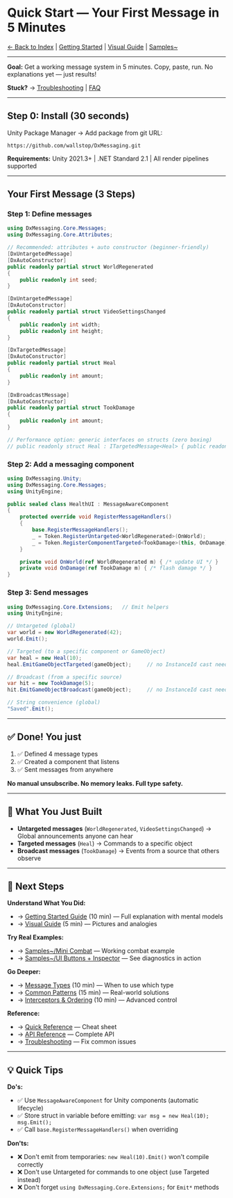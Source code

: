 # Quick Start — Your First Message in 5 Minutes

[← Back to Index](Index.md) | [Getting Started](GettingStarted.md) | [Visual Guide](VisualGuide.md) | [Samples~](../Samples~/)

---

**Goal:** Get a working message system in 5 minutes. Copy, paste, run. No explanations yet — just results!

**Stuck?** → [Troubleshooting](Troubleshooting.md) | [FAQ](FAQ.md)

---

## Step 0: Install (30 seconds)

Unity Package Manager → Add package from git URL:

```text
https://github.com/wallstop/DxMessaging.git
```

**Requirements:** Unity 2021.3+ | .NET Standard 2.1 | All render pipelines supported

---

## Your First Message (3 Steps)

### Step 1: Define messages

```csharp
using DxMessaging.Core.Messages;
using DxMessaging.Core.Attributes;

// Recommended: attributes + auto constructor (beginner‑friendly)
[DxUntargetedMessage]
[DxAutoConstructor]
public readonly partial struct WorldRegenerated
{
    public readonly int seed;
}

[DxUntargetedMessage]
[DxAutoConstructor]
public readonly partial struct VideoSettingsChanged
{
    public readonly int width;
    public readonly int height;
}

[DxTargetedMessage]
[DxAutoConstructor]
public readonly partial struct Heal
{
    public readonly int amount;
}

[DxBroadcastMessage]
[DxAutoConstructor]
public readonly partial struct TookDamage
{
    public readonly int amount;
}

// Performance option: generic interfaces on structs (zero boxing)
// public readonly struct Heal : ITargetedMessage<Heal> { public readonly int amount; public Heal(int amount) { this.amount = amount; } }
```

### Step 2: Add a messaging component

```csharp
using DxMessaging.Unity;
using DxMessaging.Core.Messages;
using UnityEngine;

public sealed class HealthUI : MessageAwareComponent
{
    protected override void RegisterMessageHandlers()
    {
        base.RegisterMessageHandlers();
        _ = Token.RegisterUntargeted<WorldRegenerated>(OnWorld);
        _ = Token.RegisterComponentTargeted<TookDamage>(this, OnDamage);
    }

    private void OnWorld(ref WorldRegenerated m) { /* update UI */ }
    private void OnDamage(ref TookDamage m) { /* flash damage */ }
}
```

### Step 3: Send messages

```csharp
using DxMessaging.Core.Extensions;   // Emit helpers
using UnityEngine;

// Untargeted (global)
var world = new WorldRegenerated(42);
world.Emit();

// Targeted (to a specific component or GameObject)
var heal = new Heal(10);
heal.EmitGameObjectTargeted(gameObject);     // no InstanceId cast needed

// Broadcast (from a specific source)
var hit = new TookDamage(5);
hit.EmitGameObjectBroadcast(gameObject);     // no InstanceId cast needed

// String convenience (global)
"Saved".Emit();
```

---

## ✅ Done! You just

1. ✅ Defined 4 message types
1. ✅ Created a component that listens
1. ✅ Sent messages from anywhere

**No manual unsubscribe. No memory leaks. Full type safety.**

---

## 🎯 What You Just Built

- **Untargeted messages** (`WorldRegenerated`, `VideoSettingsChanged`) → Global announcements anyone can hear
- **Targeted messages** (`Heal`) → Commands to a specific object
- **Broadcast messages** (`TookDamage`) → Events from a source that others observe

---

## 🚀 Next Steps

**Understand What You Did:**

- → [Getting Started Guide](GettingStarted.md) (10 min) — Full explanation with mental models
- → [Visual Guide](VisualGuide.md) (5 min) — Pictures and analogies

**Try Real Examples:**

- → [Samples~/Mini Combat](../Samples~/Mini%20Combat/README.md) — Working combat example
- → [Samples~/UI Buttons + Inspector](../Samples~/UI%20Buttons%20%2B%20Inspector/README.md) — See diagnostics in action

**Go Deeper:**

- → [Message Types](MessageTypes.md) (10 min) — When to use which type
- → [Common Patterns](Patterns.md) (15 min) — Real-world solutions
- → [Interceptors & Ordering](InterceptorsAndOrdering.md) (10 min) — Advanced control

**Reference:**

- → [Quick Reference](QuickReference.md) — Cheat sheet
- → [API Reference](Reference.md) — Complete API
- → [Troubleshooting](Troubleshooting.md) — Fix common issues

---

## 💡 Quick Tips

**Do's:**

- ✅ Use `MessageAwareComponent` for Unity components (automatic lifecycle)
- ✅ Store struct in variable before emitting: `var msg = new Heal(10); msg.Emit();`
- ✅ Call `base.RegisterMessageHandlers()` when overriding

**Don'ts:**

- ❌ Don't emit from temporaries: `new Heal(10).Emit()` won't compile correctly
- ❌ Don't use Untargeted for commands to one object (use Targeted instead)
- ❌ Don't forget `using DxMessaging.Core.Extensions;` for `Emit*` methods
